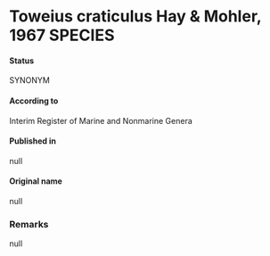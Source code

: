 Toweius craticulus Hay & Mohler, 1967 SPECIES
=======

#### Status
SYNONYM

#### According to
Interim Register of Marine and Nonmarine Genera

#### Published in
null

#### Original name
null

### Remarks
null